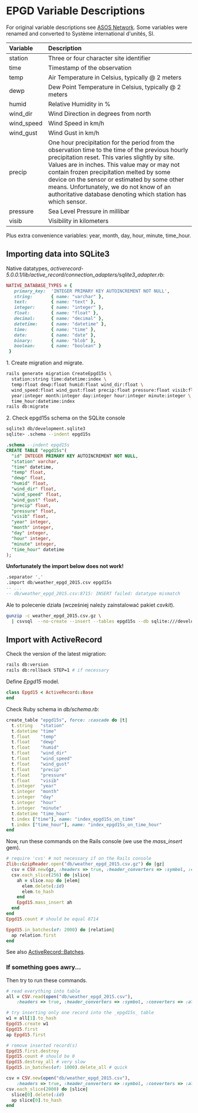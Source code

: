 # EPGD Variable Descriptions

For original variable descriptions see
[ASOS Network](https://mesonet.agron.iastate.edu/request/download.phtml?network=NY_ASOS).
Some variables were renamed and converted to Système international d'unités, SI.

| Variable   | Description                             |
| :--------- | :-------------------------------------- |
| station    | Three or four character site identifier |
| time       | Timestamp of the observation |
| temp       | Air Temperature in Celsius, typically @ 2 meters |
| dewp       | Dew Point Temperature in Celsius, typically @ 2 meters |
| humid      | Relative Humidity in % |
| wind_dir   | Wind Direction in degrees from north |
| wind_speed | Wind Speed in km/h |
| wind_gust  | Wind Gust in km/h |
| precip     | One hour precipitation for the period from the observation time to the time of the previous hourly precipitation reset. This varies slightly by site. Values are in inches. This value may or may not contain frozen precipitation melted by some device on the sensor or estimated by some other means. Unfortunately, we do not know of an authoritative database denoting which station has which sensor. |
| pressure   | Sea Level Pressure in millibar |
| visib      | Visibility in kilometers |

Plus extra convenience variables: year, month, day, hour, minute, time_hour.

## Importing data into SQLite3

Native datatypes, _activerecord-5.0.0.1/lib/active_record/connection_adapters/sqlite3_adapter.rb_:

```ruby
NATIVE_DATABASE_TYPES = {
   primary_key:  'INTEGER PRIMARY KEY AUTOINCREMENT NOT NULL',
   string:       { name: "varchar" },
   text:         { name: "text" },
   integer:      { name: "integer" },
   float:        { name: "float" },
   decimal:      { name: "decimal" },
   datetime:     { name: "datetime" },
   time:         { name: "time" },
   date:         { name: "date" },
   binary:       { name: "blob" },
   boolean:      { name: "boolean" }
 }
```

1\. Create migration and migrate.

```sh
rails generate migration CreateEpgd15s \
  station:string time:datetime:index \
  temp:float dewp:float humid:float wind_dir:float \
  wind_speed:float wind_gust:float precip:float pressure:float visib:float \
  year:integer month:integer day:integer hour:integer minute:integer \
  time_hour:datetime:index
rails db:migrate
```

2\. Check epgd15s schema on the SQLite console

```sh
sqlite3 db/development.sqlite3
sqlite> .schema --indent epgd15s
```
```sql
.schema --indent epgd15s
CREATE TABLE "epgd15s"(
  "id" INTEGER PRIMARY KEY AUTOINCREMENT NOT NULL,
  "station" varchar,
  "time" datetime,
  "temp" float,
  "dewp" float,
  "humid" float,
  "wind_dir" float,
  "wind_speed" float,
  "wind_gust" float,
  "precip" float,
  "pressure" float,
  "visib" float,
  "year" integer,
  "month" integer,
  "day" integer,
  "hour" integer,
  "minute" integer,
  "time_hour" datetime
);
```

**Unfortunately the import below does not work!**
```sql
.separator ','
.import db/weather_epgd_2015.csv epgd15s
-- ...
-- db/weather_epgd_2015.csv:8715: INSERT failed: datatype mismatch
```

Ale to polecenie działa (wcześniej należy zainstalować pakiet _csvkit_).
```sh
gunzip -c weather_epgd_2015.csv.gz \
  | csvsql  --no-create --insert --tables epgd15s --db sqlite:///development.sqlite3
```


## Import with ActiveRecord

Check the version of the latest migration:
```sh
rails db:version
rails db:rollback STEP=1 # if necessary
```

Define _Epgd15_ model.
```ruby
class Epgd15 < ActiveRecord::Base
end
```

Check Ruby schema in _db/schema.rb_:
```ruby
create_table "epgd15s", force: :cascade do |t|
  t.string   "station"
  t.datetime "time"
  t.float    "temp"
  t.float    "dewp"
  t.float    "humid"
  t.float    "wind_dir"
  t.float    "wind_speed"
  t.float    "wind_gust"
  t.float    "precip"
  t.float    "pressure"
  t.float    "visib"
  t.integer  "year"
  t.integer  "month"
  t.integer  "day"
  t.integer  "hour"
  t.integer  "minute"
  t.datetime "time_hour"
  t.index ["time"], name: "index_epgd15s_on_time"
  t.index ["time_hour"], name: "index_epgd15s_on_time_hour"
end
```

Now, run these commands on the Rails console
(we use the _mass_insert_ gem).

```ruby
# require 'cvs' # not necessary if on the Rails console
Zlib::GzipReader.open("db/weather_epgd_2015.csv.gz") do |gz|
  csv = CSV.new(gz, :headers => true, :header_converters => :symbol, :converters => :all)
  csv.each_slice(256) do |slice|
    ah = slice.map do |elem|
      elem.delete(:id)
      elem.to_hash
    end
    Epgd15.mass_insert ah
  end
end
Epgd15.count # should be equal 8714

Epgd15.in_batches(of: 2000) do |relation|
  ap relation.first
end
```

See also [ActiveRecord::Batches](http://api.rubyonrails.org/classes/ActiveRecord/Batches.html).


### If something goes awry...

Then try to run these commands.

```ruby
# read everything into table
all = CSV.read(open("db/weather_epgd_2015.csv"),
    :headers => true, :header_converters => :symbol, :converters => :all)

# try inserting only one record into the _epgd15s_ table
w1 = all[1].to_hash
Epgd15.create w1
Epgd15.first
ap Epgd15.first

# remove inserted record(s)
Epgd15.first.destroy
Epgd15.count # should be 0
Epgd15.destroy_all # very slow
Epgd15.in_batches(of: 1000).delete_all # quick
```

```ruby
csv = CSV.new(open("db/weather_epgd_2015.csv"),
    :headers => true, :header_converters => :symbol, :converters => :all)
csv.each_slice(2000) do |slice|
  slice[0].delete(:id)
  ap slice[0].to_hash
end
```
